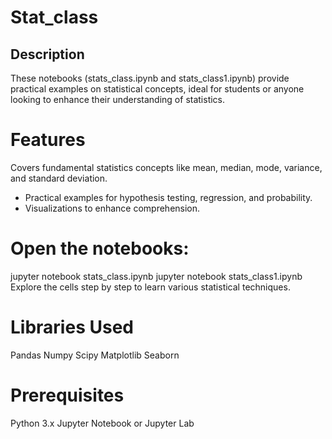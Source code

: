 # Stat_class


## Description
These notebooks (stats_class.ipynb and stats_class1.ipynb) provide practical examples on statistical concepts, ideal for students or anyone looking to enhance their understanding of statistics.

# Features
Covers fundamental statistics concepts like mean, median, mode, variance, and standard deviation.

- Practical examples for hypothesis testing, regression, and probability.
- Visualizations to enhance comprehension.


# Open the notebooks:
jupyter notebook stats_class.ipynb
jupyter notebook stats_class1.ipynb
Explore the cells step by step to learn various statistical techniques.

# Libraries Used
Pandas
Numpy
Scipy
Matplotlib
Seaborn

# Prerequisites
Python 3.x
Jupyter Notebook or Jupyter Lab
